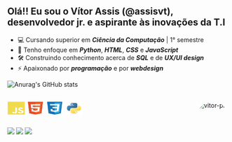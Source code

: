 ## Olá!! Eu sou o Vítor Assis (@assisvt), desenvolvedor jr. e aspirante às inovações da T.I 
- 💻 Cursando superior em ***Ciência da Computação*** | 1° semestre 
- 🌱 Tenho enfoque em ***Python***, ***HTML***, ***CSS*** e ***JavaScript***
- 🛠 Construindo conhecimento acerca de ***SQL*** e de ***UX/UI design***
- ⚡ Apaixonado por ***programação*** e por ***webdesign***


![Anurag's GitHub stats](https://github-readme-stats-sigma-five.vercel.app/api?username=assisvt&show_icons=true&bg_color=EEEEEEEE)
<div style="display: inline_block"><br>
  <img align="center" alt="vitor-Js" height="30" width="40" src="https://raw.githubusercontent.com/devicons/devicon/master/icons/javascript/javascript-plain.svg">
  <img align="center" alt="vitor-HTML" height="30" width="40" src="https://raw.githubusercontent.com/devicons/devicon/master/icons/html5/html5-original.svg">
  <img align="center" alt="vitor-CSS" height="30" width="40" src="https://raw.githubusercontent.com/devicons/devicon/master/icons/css3/css3-original.svg">
  <img align="center" alt="vitor-Python" height="30" width="40" src="https://raw.githubusercontent.com/devicons/devicon/master/icons/python/python-original.svg">
  <img align="right" alt="vitor-pic" height="150" style="border-radius:50px;" src="https://cdn.discordapp.com/attachments/823656648508702720/1090807701556170812/rjrjrj.png">
</div>

##
<div> 
   <a href="https://www.linkedin.com/in/assisvt/" target="_blank"><img src="https://img.shields.io/badge/-LinkedIn-%230077B5?style=for-the-badge&logo=linkedin&logoColor=white" target="_blank"></a> 
   <a href="https://instagram.com/assisvt" target="_blank"><img src="https://img.shields.io/badge/-Instagram-%23E4405F?style=for-the-badge&logo=instagram&logoColor=white" target="_blank"></a>
   <a href = "mailto:contatoassisvt@gmail.com"><img src="https://img.shields.io/badge/-Gmail-%23333?style=for-the-badge&logo=gmail&logoColor=white" target="_blank"></a>
</div>
